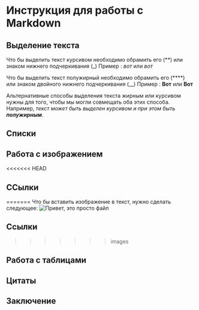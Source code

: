 # Инструкция для работы с Markdown

## Выделение текста

Что бы выделить текст курсивом необходимо обрамить его (**) или знаком  нижнего подчеркивания (_) Пример : *вот* или _вот_

Что бы выделить текст полужирный необходимо обрамить его (****) или знаком двойного нижнего подчеркивания (__) Пример : **Вот** или  __Вот__

Альтернативные способы выделения текста жирным или курсивом нужны для того, чтобы мы могли совмещать оба этих способа. Например, _текст может быть выделен курсивом и при этом быть **полужирным**_.

## Списки

## Работа с изображением

<<<<<<< HEAD
## CСылки
=======
Что бы вставить изображение в текст, нужно сделать следующее: 
![Привет, это просто файл](22.jpg)


## Cсылки
>>>>>>> images

## Работа с таблицами

## Цитаты

## Заключение